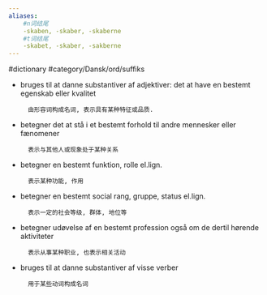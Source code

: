 ```yaml
---
aliases: 
	#n词结尾
	-skaben, -skaber, -skaberne
	#t词结尾
	-skabet, -skaber, -sakberne
---
```

#dictionary 
#category/Dansk/ord/suffiks 
- bruges til at danne substantiver af adjektiver: det at have en bestemt egenskab eller kvalitet

		由形容词构成名词, 表示具有某种特征或品质. 

- betegner det at stå i et bestemt forhold til andre mennesker eller fænomener

		表示与其他人或现象处于某种关系

- betegner en bestemt funktion, rolle el.lign.

		表示某种功能, 作用

- betegner en bestemt social rang, gruppe, status el.lign.

		表示一定的社会等级, 群体, 地位等

- betegner udøvelse af en bestemt profession også om de dertil hørende aktiviteter

		表示从事某种职业, 也表示相关活动

- bruges til at danne substantiver af visse verber

		用于某些动词构成名词